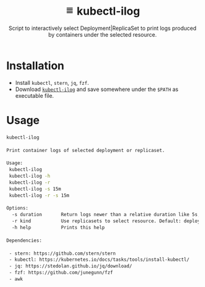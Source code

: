 <h1 align="center"><img src="icon.png"> kubectl-ilog</h1>

<div align="center">
Script to interactively select Deployment|ReplicaSet to print logs produced by containers under the selected resource.
</div>

<br>

# Installation

- Install `kubectl`, `stern`, `jq`, `fzf`.
- Download [`kubectl-ilog`](./kubectl-ilog) and save somewhere under the `$PATH` as executable file.

# Usage

```sh
kubectl-ilog

Print container logs of selected deployment or replicaset.

Usage:
 kubectl-ilog
 kubectl-ilog -h
 kubectl-ilog -r
 kubectl-ilog -s 15m
 kubectl-ilog -r -s 15m

Options:
  -s duration       Return logs newer than a relative duration like 5s, 2m, or 3h. Default: 30m
  -r kind           Use replicasets to select resource. Default: deployment
  -h help           Prints this help

Dependencies:

 - stern: https://github.com/stern/stern
 - kubectl: https://kubernetes.io/docs/tasks/tools/install-kubectl/
 - jq: https://stedolan.github.io/jq/download/
 - fzf: https://github.com/junegunn/fzf
 - awk
```